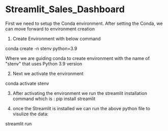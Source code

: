# Streamlit_Sales_Dashboard

First we need to setup the Conda environment. After setting the Conda, we can move forward to environment creation
1) Create Environment with below command 

conda create -n stenv python=3.9

Where we are guiding conda to create environment with the name of "stenv" that uses Python 3.9 version

2) Next we activate the environment

conda activate stenv


3) After activating the environment we run the streamlit installation command which is :
pip install streamlit

4) once the Streamlit is installed we can run the above python file to visulize the data:

streamlit run <python filename>
